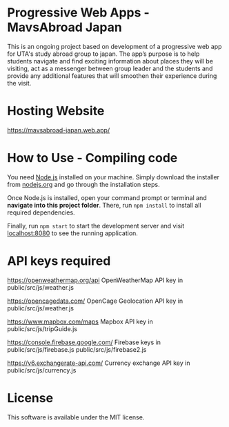 # Progressive Web Apps - MavsAbroad Japan
This is an ongoing project based on development of a progressive web app for UTA's study abroad group to japan. The app’s purpose is to help students navigate and find exciting information about places they will be visiting, act as a messenger between group leader and the students and provide any additional features that will smoothen their experience during the visit.

# Hosting Website
https://mavsabroad-japan.web.app/

# How to Use - Compiling code
You need [Node.js](https://nodejs.org) installed on your machine. Simply download the installer from [nodejs.org](https://nodejs.org) and go through the installation steps.

Once Node.js is installed, open your command prompt or terminal and **navigate into this project folder**. There, run `npm install` to install all required dependencies.

Finally, run `npm start` to start the development server and visit [localhost:8080](http://localhost:8080) to see the running application.

# API keys required
https://openweathermap.org/api
OpenWeatherMap API key in public/src/js/weather.js

https://opencagedata.com/
OpenCage Geolocation API key in public/src/js/weather.js

https://www.mapbox.com/maps
Mapbox API key in public/src/js/tripGuide.js

https://console.firebase.google.com/
Firebase keys in public/src/js/firebase.js
                 public/src/js/firebase2.js

https://v6.exchangerate-api.com/
Currency exchange API key in public/src/js/currency.js

# License
This software is available under the MIT license.
